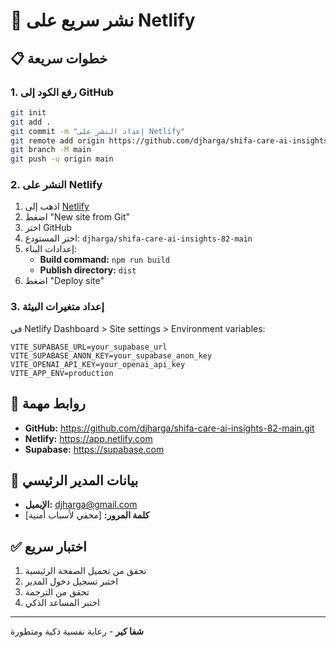 # 🚀 نشر سريع على Netlify

## 📋 خطوات سريعة

### 1. رفع الكود إلى GitHub
```bash
git init
git add .
git commit -m "إعداد النشر على Netlify"
git remote add origin https://github.com/djharga/shifa-care-ai-insights-82-main.git
git branch -M main
git push -u origin main
```

### 2. النشر على Netlify
1. اذهب إلى [Netlify](https://app.netlify.com)
2. اضغط "New site from Git"
3. اختر GitHub
4. اختر المستودع: `djharga/shifa-care-ai-insights-82-main`
5. إعدادات البناء:
   - **Build command:** `npm run build`
   - **Publish directory:** `dist`
6. اضغط "Deploy site"

### 3. إعداد متغيرات البيئة
في Netlify Dashboard > Site settings > Environment variables:
```env
VITE_SUPABASE_URL=your_supabase_url
VITE_SUPABASE_ANON_KEY=your_supabase_anon_key
VITE_OPENAI_API_KEY=your_openai_api_key
VITE_APP_ENV=production
```

## 🔗 روابط مهمة

- **GitHub:** https://github.com/djharga/shifa-care-ai-insights-82-main.git
- **Netlify:** https://app.netlify.com
- **Supabase:** https://supabase.com

## 👤 بيانات المدير الرئيسي
- **الإيميل:** djharga@gmail.com
- **كلمة المرور:** [مخفي لأسباب أمنية]

## ✅ اختبار سريع
1. تحقق من تحميل الصفحة الرئيسية
2. اختبر تسجيل دخول المدير
3. تحقق من الترجمة
4. اختبر المساعد الذكي

---
**شفا كير** - رعاية نفسية ذكية ومتطورة 